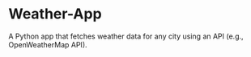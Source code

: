 # Weather-App
A Python app that fetches weather data for any city using an API (e.g., OpenWeatherMap API).

